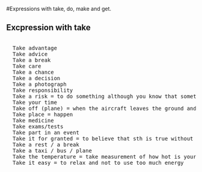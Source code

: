 #Expressions with take, do, make and get.

## Excpression with take
<pre>

  Take advantage
  Take advice
  Take a break
  Take care
  Take a chance
  Take a decision
  Take a photograph
  Take responsibility
  Take a risk = to do something although you know that something unpleasant or dangerous could happen
  Take your time
  Take off (plane) = when the aircraft leaves the ground and starts to fly.
  Take place = happen
  Take medicine
  Take exams/tests
  Take part in an event
  Take it for granted = to believe that sth is true without checking or thinking about it.
  Take a rest / a break
  Take a taxi / bus / plane
  Take the temperature = take measurement of how hot is your body.
  Take it easy = to relax and not to use too much energy
  
</pre>
